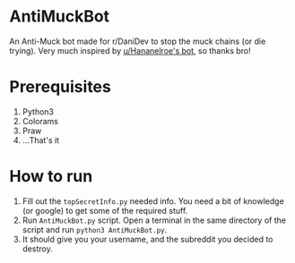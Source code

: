 # AntiMuckBot
An Anti-Muck bot made for r/DaniDev to stop the muck chains (or die trying). Very much inspired by [u/Hananelroe's bot](https://www.reddit.com/user/Hananelroe), so thanks bro!

# Prerequisites 
1. Python3
2. Colorams
3. Praw
4. ...That's it

# How to run
1. Fill out the `topSecretInfo.py` needed info. You need a bit of knowledge (or google) to get some of the required stuff.
2. Run `AntiMuckBot.py` script. Open a terminal in the same directory of the script and run `python3 AntiMuckBot.py`. 
3. It should give you your username, and the subreddit you decided to destroy.
